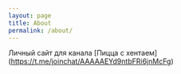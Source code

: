 ```yaml
---
layout: page
title: About
permalink: /about/
---
```

Личный сайт для канала [Пицца с хентаем]
(https://t.me/joinchat/AAAAAEYd9ntbFRi6jnMcFg)
